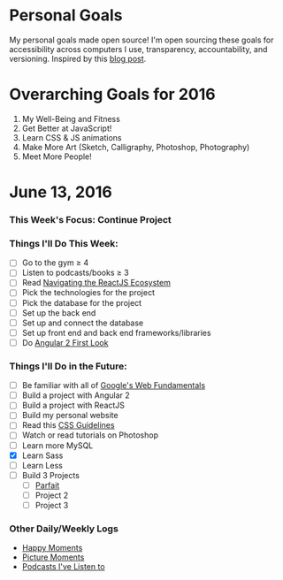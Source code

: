 Personal Goals
==============
My personal goals made open source! I'm open sourcing these goals for accessibility across computers I use, transparency, accountability, and versioning. Inspired by this [blog post](https://una.im/personal-goals-guide/#💁).

# Overarching Goals for 2016
1. My Well-Being and Fitness
2. Get Better at JavaScript!
3. Learn CSS & JS animations
4. Make More Art (Sketch, Calligraphy, Photoshop, Photography)
5. Meet More People!

# June 13, 2016

### This Week's Focus: Continue Project

### Things I'll Do This Week:
- [ ] Go to the gym ≥ 4
- [ ] Listen to podcasts/books ≥ 3
- [ ] Read [Navigating the ReactJS Ecosystem](https://www.toptal.com/react/navigating-the-react-ecosystem)
- [ ] Pick the technologies for the project
- [ ] Pick the database for the project
- [ ] Set up the back end
- [ ] Set up and connect the database
- [ ] Set up front end and back end frameworks/libraries
- [ ] Do [Angular 2 First Look](http://app.pluralsight.com/courses/angular-2-first-look)

### Things I'll Do in the Future:
- [ ] Be familiar with all of [Google's Web Fundamentals](https://developers.google.com/web/fundamentals/)
- [ ] Build a project with Angular 2
- [ ] Build a project with ReactJS
- [ ] Build my personal website
- [ ] Read this [CSS Guidelines](http://cssguidelin.es/)
- [ ] Watch or read tutorials on Photoshop
- [ ] Learn more MySQL
- [x] Learn Sass
- [ ] Learn Less
- [ ] Build 3 Projects
    - [ ] [Parfait](https://github.com/nanakogawa/parfait)
    - [ ] Project 2
    - [ ] Project 3

### Other Daily/Weekly Logs
- [Happy Moments](https://github.com/nanakogawa/personal-goals/blob/master/happy-moments/2016-happy-moments.md)
- [Picture Moments](https://github.com/nanakogawa/personal-goals/blob/master/picture-moments/2016-picture-moments.md)
- [Podcasts I've Listen to](https://github.com/nanakogawa/personal-goals/blob/master/resources/podcasts.md)
